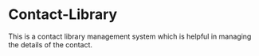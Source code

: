 # Contact-Library
This is a contact library management system which is helpful in managing the details of the contact.
